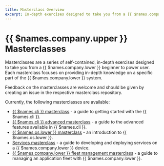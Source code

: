 ```yaml
---
title: Masterclass Overview
excerpt: In-depth exercises designed to take you from a {{ $names.company.lower }} beginner to power user
---
```


# {{ $names.company.upper }} Masterclasses

Masterclasses are a series of self-contained, in-depth exercises designed to take you from a {{ $names.company.lower }} beginner to power user. Each masterclass focuses on providing in-depth knowledge on a specific part of the {{ $names.company.lower }} system.

Feedback on the masterclasses are welcome and should be given by creating an issue in the respective masterclass repository.

Currently, the following masterclasses are available:

* [{{ $names.cli }} masterclass](/learn/more/masterclasses/cli-masterclass/) - a guide to getting started with the {{ $names.cli }}.
* [{{ $names.cli }} advanced masterclass](/learn/more/masterclasses/advanced-cli/) - a guide to the advanced features available in {{ $names.cli }}.
* [{{ $names.os.lower }} masterclass](/learn/more/masterclasses/host-os-masterclass/) - an introduction to {{ $names.os.lower }}.
* [Services masterclass](/learn/more/masterclasses/services-masterclass/) - a guide to developing and deploying services on a {{ $names.company.lower }} device.
* [{{ $names.company.lower }} fleet management masterclass](/learn/more/masterclasses/fleet-management-masterclass/) - a guide to managing an application fleet with {{ $names.company.lower }}.
